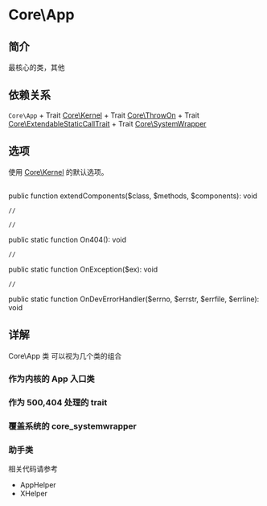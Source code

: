 # Core\App

## 简介
最核心的类，其他
## 依赖关系
`Core\App` 
    + Trait [Core\Kernel](Core-Kernel.md)
    + Trait [Core\ThrowOn](Core-ThrowOn.md)
    + Trait [Core\ExtendableStaticCallTrait](Core-ExtendableStaticCallTrait.md)
    + Trait [Core\SystemWrapper](Core-SystemWrapper.md)

## 选项
使用 [Core\Kernel](Core-Kernel.md) 的默认选项。

## 

public function extendComponents($class, $methods, $components): void

    //

    //
public static function On404(): void

    //
public static function OnException($ex): void

    //
public static function OnDevErrorHandler($errno, $errstr, $errfile, $errline): void

## 详解
Core\App 类 可以视为几个类的组合

### 作为内核的 App 入口类

### 作为 500,404 处理的 trait

### 覆盖系统的 core_systemwrapper

### 助手类
相关代码请参考 
 + AppHelper
 + XHelper

